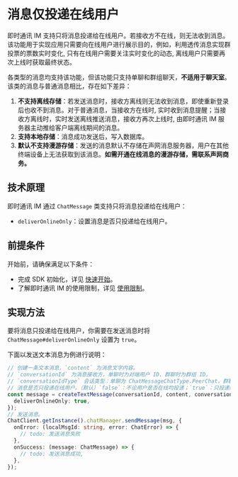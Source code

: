 # 消息仅投递在线用户

即时通讯 IM 支持只将消息投递给在线用户。若接收方不在线，则无法收到消息。该功能用于实现应用只需要向在线用户进行展示目的，例如，利用透传消息实现群投票的票数实时变化, 只有在线用户需要关注实时变化的动态, 离线用户只需要再次上线时获取最终状态。

各类型的消息均支持该功能，但该功能只支持单聊和群组聊天，**不适用于聊天室**。该类的消息与普通消息相比，存在如下差异：

1. **不支持离线存储**：若发送消息时，接收方离线则无法收到消息，即使重新登录后也收不到消息。对于普通消息，当接收方在线时, 实时收到消息提醒；当接收方离线时，实时发送离线推送消息，接收方再次上线时, 由即时通讯 IM 服务器主动推给客户端离线期间的消息。
2. **支持本地存储**：消息成功发送后，写入数据库。
3. **默认不支持漫游存储**：发送的消息默认不存储在声网消息服务器，用户在其他终端设备上无法获取到该消息。**如需开通在线消息的漫游存储，需联系声网商务。**

## 技术原理

即时通讯 IM 通过 `ChatMessage` 类支持只将消息投递给在线用户：

- `deliverOnlineOnly`：设置消息是否只投递给在线用户。

## 前提条件

开始前，请确保满足以下条件：

- 完成 SDK 初始化，详见 [快速开始](quickstart.html)。
- 了解即时通讯 IM 的使用限制，详见 [使用限制](/product/limitation.html)。

## 实现方法

要将消息只投递给在线用户，你需要在发送消息时将 `ChatMessage#deliverOnlineOnly` 设置为 `true`。

下面以发送文本消息为例进行说明：

```typescript
// 创建一条文本消息，`content` 为消息文字内容。
// `conversationId` 为消息接收方，单聊时为对端用户 ID、群聊时为群组 ID。
// `conversationIdType` 会话类型：单聊为 ChatMessageChatType.PeerChat，群聊为 ChatMessageChatType.GroupChat
// 消息是否只投递在线用户。（默认）`false`：不论用户是否在线均投递；`true`：只投递给在线用户。若用户离线，消息不投递。
const message = createTextMessage(conversationId, content, conversationIdType, {
  deliverOnlineOnly: true,
});
// 发送消息。
ChatClient.getInstance().chatManager.sendMessage(msg, {
  onError: (localMsgId: string, error: ChatError) => {
    // todo: 发送消息失败
  },
  onSuccess: (message: ChatMessage) => {
    // todo: 发送消息成功,
  },
});
```
